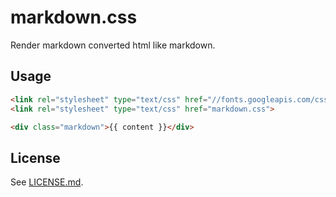 markdown.css
============

Render markdown converted html like markdown.

Usage
-----

``` html
<link rel="stylesheet" type="text/css" href="//fonts.googleapis.com/css?family=Cousine:400,700">
<link rel="stylesheet" type="text/css" href="markdown.css">
```

``` html
<div class="markdown">{{ content }}</div>
```

License
-------

See [LICENSE.md](LICENSE.md).
